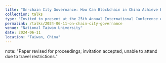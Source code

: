 ```yaml
---
title: "On-chain City Governance: How Can Blockchain in China Achieve Empowerment?"
collection: talks
type: "Invited to present at the 25th Annual International Conference on Digital Government Research - dg.o 2024"
permalink: /talks/2024-06-11-on-chain-city-governance
venue: "National Taiwan University"
date: 2024-06-11
location: "Taiwan, China"
---
```


note: "Paper revised for proceedings; invitation accepted, unable to attend due to travel restrictions."
